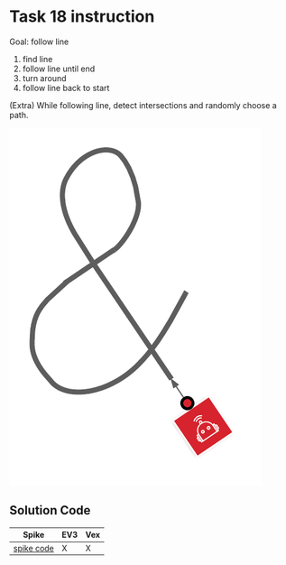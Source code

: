 # Task 18 instruction

Goal: follow line

1. find line
2. follow line until end
3. turn around
4. follow line back to start

(Extra) While following line, detect intersections and randomly choose a path.

![view](./images/AmpersandPath.png)

## Solution Code

|Spike|EV3|Vex
|-----|---|---
[spike code](../spike-prime/task18.py)| X | X